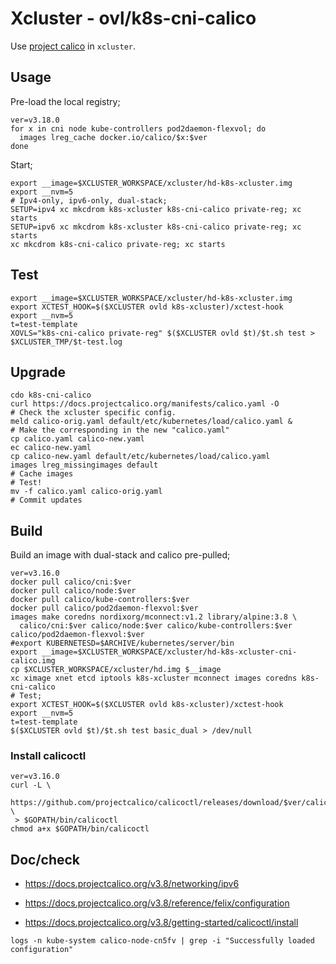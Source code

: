 # Xcluster - ovl/k8s-cni-calico

Use [project calico](https://www.projectcalico.org/) in `xcluster`.

## Usage

Pre-load the local registry;
```
ver=v3.18.0
for x in cni node kube-controllers pod2daemon-flexvol; do
  images lreg_cache docker.io/calico/$x:$ver
done
```

Start;
```
export __image=$XCLUSTER_WORKSPACE/xcluster/hd-k8s-xcluster.img
export __nvm=5
# Ipv4-only, ipv6-only, dual-stack;
SETUP=ipv4 xc mkcdrom k8s-xcluster k8s-cni-calico private-reg; xc starts
SETUP=ipv6 xc mkcdrom k8s-xcluster k8s-cni-calico private-reg; xc starts
xc mkcdrom k8s-cni-calico private-reg; xc starts
```

## Test

```
export __image=$XCLUSTER_WORKSPACE/xcluster/hd-k8s-xcluster.img
export XCTEST_HOOK=$($XCLUSTER ovld k8s-xcluster)/xctest-hook
export __nvm=5
t=test-template
XOVLS="k8s-cni-calico private-reg" $($XCLUSTER ovld $t)/$t.sh test > $XCLUSTER_TMP/$t-test.log
```

## Upgrade

```
cdo k8s-cni-calico
curl https://docs.projectcalico.org/manifests/calico.yaml -O
# Check the xcluster specific config.
meld calico-orig.yaml default/etc/kubernetes/load/calico.yaml &
# Make the corresponding in the new "calico.yaml"
cp calico.yaml calico-new.yaml
ec calico-new.yaml
cp calico-new.yaml default/etc/kubernetes/load/calico.yaml
images lreg_missingimages default
# Cache images
# Test!
mv -f calico.yaml calico-orig.yaml
# Commit updates
```


## Build

Build an image with dual-stack and calico pre-pulled;
```
ver=v3.16.0
docker pull calico/cni:$ver
docker pull calico/node:$ver
docker pull calico/kube-controllers:$ver
docker pull calico/pod2daemon-flexvol:$ver
images make coredns nordixorg/mconnect:v1.2 library/alpine:3.8 \
  calico/cni:$ver calico/node:$ver calico/kube-controllers:$ver calico/pod2daemon-flexvol:$ver
#export KUBERNETESD=$ARCHIVE/kubernetes/server/bin
export __image=$XCLUSTER_WORKSPACE/xcluster/hd-k8s-xcluster-cni-calico.img
cp $XCLUSTER_WORKSPACE/xcluster/hd.img $__image
xc ximage xnet etcd iptools k8s-xcluster mconnect images coredns k8s-cni-calico
# Test;
export XCTEST_HOOK=$($XCLUSTER ovld k8s-xcluster)/xctest-hook
export __nvm=5
t=test-template
$($XCLUSTER ovld $t)/$t.sh test basic_dual > /dev/null
```

### Install calicoctl

```
ver=v3.16.0
curl -L \
 https://github.com/projectcalico/calicoctl/releases/download/$ver/calicoctl \
 > $GOPATH/bin/calicoctl
chmod a+x $GOPATH/bin/calicoctl
```

## Doc/check

* https://docs.projectcalico.org/v3.8/networking/ipv6

* https://docs.projectcalico.org/v3.8/reference/felix/configuration

* https://docs.projectcalico.org/v3.8/getting-started/calicoctl/install

```
logs -n kube-system calico-node-cn5fv | grep -i "Successfully loaded configuration"
```
